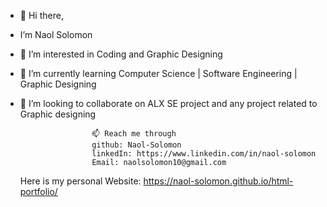 - 👋 Hi there,
-  I’m Naol Solomon
- 👀 I’m interested in Coding and Graphic Designing
- 🌱 I’m currently learning Computer Science | Software Engineering | Graphic Designing
- 💞️ I’m looking to collaborate on ALX SE project  and any  project related to Graphic designing
                    
                      📫 Reach me through
                      github: Naol-Solomon
                      linkedIn: https://www.linkedin.com/in/naol-solomon
                      Email: naolsolomon10@gmail.com

  Here is my personal Website: https://naol-solomon.github.io/html-portfolio/
